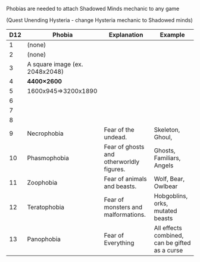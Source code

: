 Phobias are needed to attach Shadowed Minds mechanic to any game

(Quest Unending Hysteria - change Hysteria mechanic to  Shadowed minds)

| D12 | Phobia                         | Explanation                              | Example                                        |
| --- | ------------------------------ | ---------------------------------------- | ---------------------------------------------- |
| 1   | (none)                         |                                          |                                                |
| 2   | (none)                         |                                          |                                                |
| 3   | A square image (ex. 2048x2048) |                                          |                                                |
| 4   | **4400×2600**                  |                                          |                                                |
| 5   | 1600x945=>3200x1890            |                                          |                                                |
| 6   |                                |                                          |                                                |
| 7   |                                |                                          |                                                |
| 8   |                                |                                          |                                                |
| 9   | Necrophobia                    | Fear of the undead.                      | Skeleton, Ghoul,                               |
| 10  | Phasmophobia                   | Fear of ghosts and otherworldly figures. | Ghosts, Familiars, Angels                      |
| 11  | Zoophobia                      | Fear of animals and beasts.              | Wolf, Bear, Owlbear                            |
| 12  | Teratophobia                   | Fear of monsters and malformations.      | Hobgoblins, orks, mutated beasts               |
| 13  | Panophobia                     | Fear  of Everything                      | All effects combined, can be gifted as a curse |
